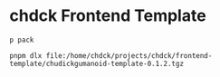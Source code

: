 # chdck Frontend Template

```
p pack

pnpm dlx file:/home/chdck/projects/chdck/frontend-template/chudickgumanoid-template-0.1.2.tgz
```

